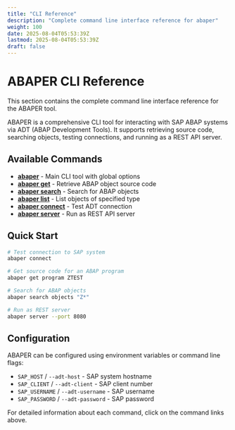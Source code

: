 ```yaml
---
title: "CLI Reference"
description: "Complete command line interface reference for abaper"
weight: 100
date: 2025-08-04T05:53:39Z
lastmod: 2025-08-04T05:53:39Z
draft: false
---
```


# ABAPER CLI Reference

This section contains the complete command line interface reference for the ABAPER tool.

ABAPER is a comprehensive CLI tool for interacting with SAP ABAP systems via ADT (ABAP Development Tools). It supports retrieving source code, searching objects, testing connections, and running as a REST API server.

## Available Commands

- **[abaper](abaper/)** - Main CLI tool with global options
- **[abaper get](abaper_get/)** - Retrieve ABAP object source code
- **[abaper search](abaper_search/)** - Search for ABAP objects
- **[abaper list](abaper_list/)** - List objects of specified type
- **[abaper connect](abaper_connect/)** - Test ADT connection
- **[abaper server](abaper_server/)** - Run as REST API server

## Quick Start

```bash
# Test connection to SAP system
abaper connect

# Get source code for an ABAP program
abaper get program ZTEST

# Search for ABAP objects
abaper search objects "Z*"

# Run as REST server
abaper server --port 8080
```

## Configuration

ABAPER can be configured using environment variables or command line flags:

- `SAP_HOST` / `--adt-host` - SAP system hostname
- `SAP_CLIENT` / `--adt-client` - SAP client number
- `SAP_USERNAME` / `--adt-username` - SAP username
- `SAP_PASSWORD` / `--adt-password` - SAP password

For detailed information about each command, click on the command links above.
